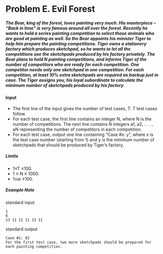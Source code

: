 # Problem E. Evil Forest
##### The Bear, king of the forest, loves painting very much. His masterpiece – “Back in time” is very famous around all over the forest. Recently he wants to hold a series painting competition to select those animals who are good at painting as well. So the Bear appoints his minister Tiger to help him prepare the painting competitions.  Tiger owns a stationery factory which produces sketchpad, so he wants to let all the competitions use the sketchpads produced by his factory privately. The Bear plans to hold N painting competitions, and informs Tiger of the number of competitors who are ready for each competition. One competitor needs only one sketchpad in one competition. For each competition, at least 10% extra sketchpads are required as backup just in case. The Tiger assigns you, his loyal subordinate to calculate the minimum number of sketchpads produced by his factory.

#### Input
* The first line of the input gives the number of test cases, T. T test cases follow.
* For each test case, the first line contains an integer N, where N is the number of competitions. The next line contains N integers a1, a2, . . . , aN representing the number of competitors in each competition.
* For each test case, output one line containing “Case #x: y”, where x is the test case number (starting from 1) and y is the minimum number of sketchpads that should be produced by Tiger’s factory.

##### Limits
* 1≤T ≤100.
* 1 ≤ N ≤ 1000.
* 1≤ai ≤100.

##### Example Note
standard input

    1
    6
    13 11 11 11 13 11

standard output

    Case #1: 82
    For the first test case, two more sketchpads should be prepared for each painting competition.
